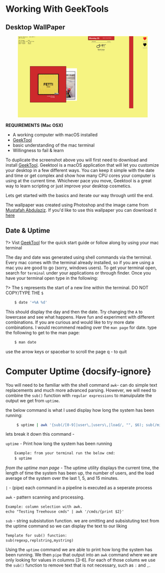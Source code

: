 # Working With GeekTools

## Desktop WallPaper

<figure>
    <img src="media/img/desktopshot.jpeg" alt="Screenshot of Desktop" title="My Desktop">
</figure>

**REQUIREMENTS (Mac OSX)**
* A working computer with macOS installed
* [GeekTool](https://www.tynsoe.org/v2/geektool/documentation/)
* basic understanding of the mac terminal
* Willingness to fail & learn

To duplicate the screenshot above you will first need to download and install [GeekTool](https://www.tynsoe.org/v2/geektool/documentation/). Geektool is a macOS application that will let you customize your desktop in a few different ways. You can keep it simple with the date and time or get complex and show how many CPU cores your computer is using at the current time. Whichever pace you move, Geektool is a great way to learn scripting or just improve your desktop cosmetics. 

Lets get started with the basics and iterate our way through until the end. 

The wallpaper was created using Photoshop and the image came from [Mustafah Abdulaziz](http://www.mustafahabdulaziz.com). If you'd like to use this wallpaper you can download it [here](https://imgur.com/a/iwlS20G)

## Date & Uptime

?> Vist [GeekTool](https://www.tynsoe.org/v2/geektool/documentation/) for the quick start guide or follow along by using your mac terminal

The day and date was generated using shell commands via the terminal. Every mac comes with the terminal already installed, so if you are using a mac you are good to go (sorry, windows users). To get your terminal open, search for `terminal` under your applications or through finder. Once you have your terminal open type in the following:

?> The `$` represents the start of a new line within the terminal. DO NOT COPY/TYPE THE `$`

```bash
    $ date '+%A %d'
```
This should display the day and then the date. Try changing the `A` to lowercase and see what happens. Have fun and experiment with different combinations. If you are curious and would like to try more date combinations. I would recommend reading over the `man page` for date. type the following to get to the man page:

```bash
    $ man date
```

use the arrow keys or spacebar to scroll the page
q - to quit

# Computer Uptime {docsify-ignore}

You will need to be familiar with the shell command `awk`- can do simple text replacements and much more advanced parsing. However, we will need to combine the `sub()` function with `regular expressions` to manuipulate the output we get from `uptime`.

the below command is what I used display how long the system has been running:

```bash
     $ uptime | awk '{sub(/[0-9]|user\,|users\,|load/, "", $6); sub(/mins,|min,/, " min", $6); sub(/user\,|users\,/, "", $5); sub(",", " min", $5); sub(":", "h ", $5); sub(/[0-9]/, "", $4); sub(/day,/, " day ", $4); sub(/days,/, " days ", $4); sub(/mins,|min,/, "min", $4); sub("hrs,", "h", $4); sub(":", "h ", $3); sub(",", "min", $3); print "Uptime: " $3$4$5$6}'
```

lets break it down this command -

`uptime` - Print how long the system has been running 

```bash
    Example: from your terminal run the below cmd:
    $ uptime
```

*from the uptime man page* - The uptime utility displays the current time, the length of time the system has been up, the number of users, and the load average of the system over the last 1, 5, and 15 minutes.

` | ` - (pipe) each command in a pipeline is executed as a seperate process

`awk` - pattern scanning and processing.

    Example: column selection with awk. 
    echo "Testing Treehouse cmds" | awk '/cmds/{print $2}'

`sub` - string subsistution function. we are omitting and subsistuting text from the uptime command so we can display the text to our liking 

    Template for sub() function:
    sub(regexp,replstring,mystring)

Using the `uptime` command we are able to print how long the system has been running. We then `pipe` that output into an `awk` command where we are only looking for values in columns [3-6]. For each of those colums we use the `sub()` function to remove text that is not necessary, such as `:` and `,`.



